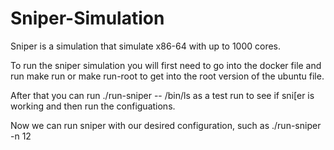 # Sniper-Simulation


Sniper is a simulation that simulate x86-64 with up to 1000 cores. 

To run the sniper simulation you will first need to go into the docker file and run make run or make run-root to get into the root version of the ubuntu file. 

After that you can run ./run-sniper -- /bin/ls as a test run to see if sni[er is working and then run the configuations.

Now we can run sniper with our desired configuration, such as ./run-sniper -n 12 <file path>
